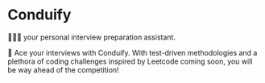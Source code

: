 # Conduify

👨🏻‍🏫 your personal interview preparation assistant.

💫 Ace your interviews with Conduify. With test-driven methodologies and a plethora of coding challenges inspired by Leetcode coming soon, you will be way ahead of the competition!

